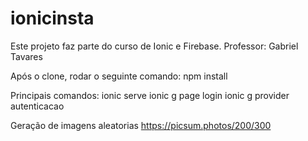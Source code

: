 # ionicinsta

Este projeto faz parte do curso de Ionic e Firebase.
Professor: Gabriel Tavares

Após o clone, rodar o seguinte comando:
npm install

Principais comandos:
ionic serve
ionic g page login
ionic g provider autenticacao

Geração de imagens aleatorias
https://picsum.photos/200/300
